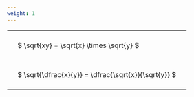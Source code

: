 ```yaml
---
weight: 1
---
```


<style type="text/css">
#T_f6f28 th.col_heading {
  text-align: left;
  font-size: 1em;
}
#T_f6f28 td {
  text-align: left;
  font-size: 1em;
  padding: 1.5em;
}
</style>
<table id="T_f6f28">
  <thead>
  </thead>
  <tbody>
    <tr>
      <td id="T_f6f28_row0_col0" class="data row0 col0" >$ \sqrt{xy} = \sqrt{x} \times \sqrt{y} $</td>
    </tr>
    <tr>
      <td id="T_f6f28_row1_col0" class="data row1 col0" >$ \sqrt{\dfrac{x}{y}} = \dfrac{\sqrt{x}}{\sqrt{y}} $</td>
    </tr>
  </tbody>
</table>
